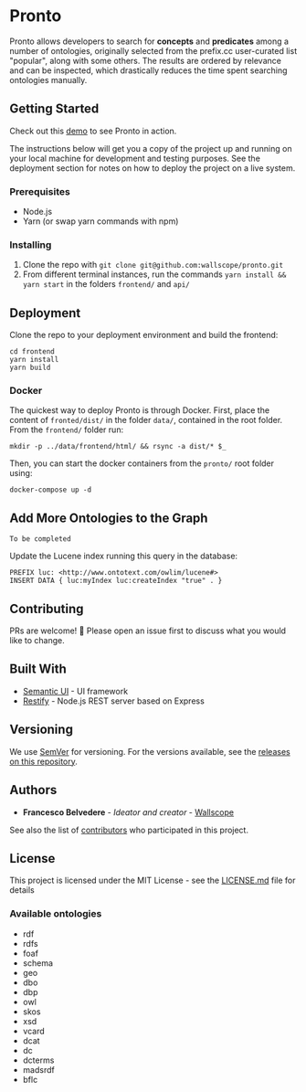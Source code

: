 # Pronto

Pronto allows developers to search for **concepts** and **predicates** among a number of ontologies, originally selected from the prefix.cc user-curated list "popular", along with some others. The results are ordered by relevance and can be inspected, which drastically reduces the time spent searching ontologies manually.

## Getting Started

Check out this [demo](https://pronto.wallscope.co.uk/) to see Pronto in action.

The instructions below will get you a copy of the project up and running on your local machine for development and testing purposes. See the deployment section for notes on how to deploy the project on a live system.

### Prerequisites

- Node.js
- Yarn (or swap yarn commands with npm)

### Installing

1. Clone the repo with `git clone git@github.com:wallscope/pronto.git`
2. From different terminal instances, run the commands `yarn install && yarn start` in the folders `frontend/` and `api/`

## Deployment

Clone the repo to your deployment environment and build the frontend:

```
cd frontend
yarn install
yarn build
```

### Docker

The quickest way to deploy Pronto is through Docker.
First, place the content of `fronted/dist/` in the folder `data/`, contained in the root folder. From the `frontend/` folder run:

```
mkdir -p ../data/frontend/html/ && rsync -a dist/* $_
```

Then, you can start the docker containers from the `pronto/` root folder using:

```
docker-compose up -d
```

## Add More Ontologies to the Graph

`To be completed`

Update the Lucene index running this query in the database:

```
PREFIX luc: <http://www.ontotext.com/owlim/lucene#>
INSERT DATA { luc:myIndex luc:createIndex "true" . }
```

## Contributing

PRs are welcome! :tada: Please open an issue first to discuss what you would like to change.

## Built With

- [Semantic UI](https://semantic-ui.com/) - UI framework
- [Restify](http://restify.com/) - Node.js REST server based on Express

## Versioning

We use [SemVer](http://semver.org/) for versioning. For the versions available, see the [releases on this repository](https://github.com/wallscope/pronto/releases).

## Authors

- **Francesco Belvedere** - _Ideator and creator_ - [Wallscope](https://wallscope.co.uk/)

See also the list of [contributors](https://github.com/wallscope/pronto/contributors) who participated in this project.

## License

This project is licensed under the MIT License - see the [LICENSE.md](LICENSE.md) file for details

### Available ontologies

- rdf
- rdfs
- foaf
- schema
- geo
- dbo
- dbp
- owl
- skos
- xsd
- vcard
- dcat
- dc
- dcterms
- madsrdf
- bflc
